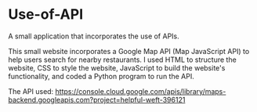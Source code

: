 # Use-of-API
A small application that incorporates the use of APIs.

This small website incorporates a Google Map API (Map JavaScript API) to help users search for nearby restaurants. I used HTML to structure the website, CSS to style the website, JavaScript to build the website's functionality, and coded a Python program to run the API.

The API used: 
https://console.cloud.google.com/apis/library/maps-backend.googleapis.com?project=helpful-weft-396121
